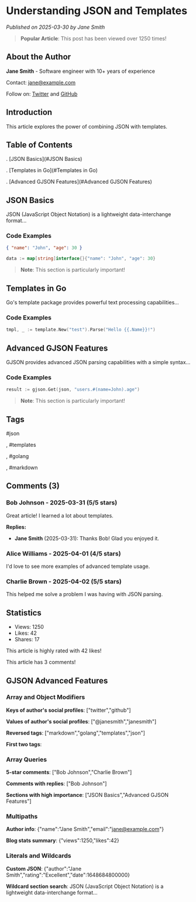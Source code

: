 # Understanding JSON and Templates

*Published on 2025-03-30 by Jane Smith*


> **Popular Article**: This post has been viewed over 1250 times!


## About the Author

**Jane Smith** - Software engineer with 10+ years of experience

Contact: [jane@example.com](mailto:jane@example.com)

Follow on: [Twitter](https://twitter.com/@janesmith) and [GitHub](https://github.com/janesmith)


## Introduction

This article explores the power of combining JSON with templates.

## Table of Contents


. [JSON Basics](#JSON Basics)

. [Templates in Go](#Templates in Go)

. [Advanced GJSON Features](#Advanced GJSON Features)



## JSON Basics

JSON (JavaScript Object Notation) is a lightweight data-interchange format...


### Code Examples


```json
{ "name": "John", "age": 30 }
```

```go
data := map[string]interface{}{"name": "John", "age": 30}
```




> **Note**: This section is particularly important!



## Templates in Go

Go's template package provides powerful text processing capabilities...


### Code Examples


```go
tmpl, _ := template.New("test").Parse("Hello {{.Name}}!")
```






## Advanced GJSON Features

GJSON provides advanced JSON parsing capabilities with a simple syntax...


### Code Examples


```go
result := gjson.Get(json, "users.#(name=John).age")
```




> **Note**: This section is particularly important!




## Tags


#json

, #templates

, #golang

, #markdown


## Comments (3)


### Bob Johnson - 2025-03-31 (5/5 stars)

Great article! I learned a lot about templates.


**Replies:**


- **Jane Smith** (2025-03-31): Thanks Bob! Glad you enjoyed it.




### Alice Williams - 2025-04-01 (4/5 stars)

I'd love to see more examples of advanced template usage.




### Charlie Brown - 2025-04-02 (5/5 stars)

This helped me solve a problem I was having with JSON parsing.





## Statistics

- Views: 1250
- Likes: 42
- Shares: 17


This article is highly rated with 42 likes!



This article has 3 comments!


## GJSON Advanced Features

### Array and Object Modifiers

**Keys of author's social profiles**: ["twitter","github"]

**Values of author's social profiles**: ["@janesmith","janesmith"]

**Reversed tags**: ["markdown","golang","templates","json"]

**First two tags**: 

### Array Queries

**5-star comments**: ["Bob Johnson","Charlie Brown"]

**Comments with replies**: ["Bob Johnson"]

**Sections with high importance**: ["JSON Basics","Advanced GJSON Features"]

### Multipaths

**Author info**: {"name":"Jane Smith","email":"jane@example.com"}

**Blog stats summary**: {"views":1250,"likes":42}

### Literals and Wildcards

**Custom JSON**: {"author":"Jane Smith","rating":"Excellent","date":1648684800000}

**Wildcard section search**: JSON (JavaScript Object Notation) is a lightweight data-interchange format...
